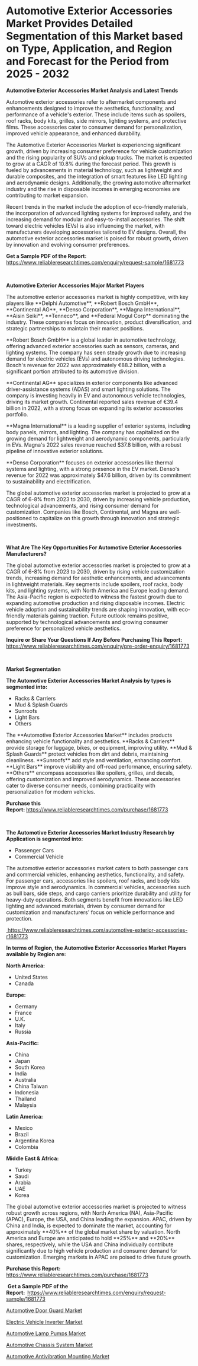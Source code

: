 <p><h1>Automotive Exterior Accessories Market Provides Detailed Segmentation of this Market based on Type, Application, and Region and Forecast for the Period from 2025 - 2032</h1></p><p><strong>Automotive Exterior Accessories Market Analysis and Latest Trends</strong></p>
<p><p>Automotive exterior accessories refer to aftermarket components and enhancements designed to improve the aesthetics, functionality, and performance of a vehicle's exterior. These include items such as spoilers, roof racks, body kits, grilles, side mirrors, lighting systems, and protective films. These accessories cater to consumer demand for personalization, improved vehicle appearance, and enhanced durability.</p><p>The Automotive Exterior Accessories Market is experiencing significant growth, driven by increasing consumer preference for vehicle customization and the rising popularity of SUVs and pickup trucks. The market is expected to grow at a CAGR of 10.8% during the forecast period. This growth is fueled by advancements in material technology, such as lightweight and durable composites, and the integration of smart features like LED lighting and aerodynamic designs. Additionally, the growing automotive aftermarket industry and the rise in disposable incomes in emerging economies are contributing to market expansion.</p><p>Recent trends in the market include the adoption of eco-friendly materials, the incorporation of advanced lighting systems for improved safety, and the increasing demand for modular and easy-to-install accessories. The shift toward electric vehicles (EVs) is also influencing the market, with manufacturers developing accessories tailored to EV designs. Overall, the automotive exterior accessories market is poised for robust growth, driven by innovation and evolving consumer preferences.</p></p>
<p><strong>Get a Sample PDF of the Report:&nbsp;</strong> <a href="https://www.reliableresearchtimes.com/enquiry/request-sample/1681773?utm_campaign=2040&utm_medium=2&utm_source=Github&utm_content=ia&utm_term=22012025&utm_id=automotive-exterior-accessories">https://www.reliableresearchtimes.com/enquiry/request-sample/1681773</a></p>
<p>&nbsp;</p>
<p><strong>Automotive Exterior Accessories Major Market Players</strong></p>
<p><p>The automotive exterior accessories market is highly competitive, with key players like **Delphi Automotive**, **Robert Bosch GmbH**, **Continental AG**, **Denso Corporation**, **Magna International**, **Aisin Seiki**, **Tenneco**, and **Federal Mogul Corp** dominating the industry. These companies focus on innovation, product diversification, and strategic partnerships to maintain their market positions.</p><p>**Robert Bosch GmbH** is a global leader in automotive technology, offering advanced exterior accessories such as sensors, cameras, and lighting systems. The company has seen steady growth due to increasing demand for electric vehicles (EVs) and autonomous driving technologies. Bosch's revenue for 2022 was approximately €88.2 billion, with a significant portion attributed to its automotive division.</p><p>**Continental AG** specializes in exterior components like advanced driver-assistance systems (ADAS) and smart lighting solutions. The company is investing heavily in EV and autonomous vehicle technologies, driving its market growth. Continental reported sales revenue of €39.4 billion in 2022, with a strong focus on expanding its exterior accessories portfolio.</p><p>**Magna International** is a leading supplier of exterior systems, including body panels, mirrors, and lighting. The company has capitalized on the growing demand for lightweight and aerodynamic components, particularly in EVs. Magna's 2022 sales revenue reached $37.8 billion, with a robust pipeline of innovative exterior solutions.</p><p>**Denso Corporation** focuses on exterior accessories like thermal systems and lighting, with a strong presence in the EV market. Denso's revenue for 2022 was approximately $47.6 billion, driven by its commitment to sustainability and electrification.</p><p>The global automotive exterior accessories market is projected to grow at a CAGR of 6-8% from 2023 to 2030, driven by increasing vehicle production, technological advancements, and rising consumer demand for customization. Companies like Bosch, Continental, and Magna are well-positioned to capitalize on this growth through innovation and strategic investments.</p></p>
<p>&nbsp;</p>
<p><strong>What Are The Key Opportunities For Automotive Exterior Accessories Manufacturers?</strong></p>
<p><p>The global automotive exterior accessories market is projected to grow at a CAGR of 6-8% from 2023 to 2030, driven by rising vehicle customization trends, increasing demand for aesthetic enhancements, and advancements in lightweight materials. Key segments include spoilers, roof racks, body kits, and lighting systems, with North America and Europe leading demand. The Asia-Pacific region is expected to witness the fastest growth due to expanding automotive production and rising disposable incomes. Electric vehicle adoption and sustainability trends are shaping innovation, with eco-friendly materials gaining traction. Future outlook remains positive, supported by technological advancements and growing consumer preference for personalized vehicle aesthetics.</p></p>
<p><strong>Inquire or Share Your Questions If Any Before Purchasing This Report:</strong> <a href="https://www.reliableresearchtimes.com/enquiry/pre-order-enquiry/1681773?utm_campaign=2040&utm_medium=2&utm_source=Github&utm_content=ia&utm_term=22012025&utm_id=automotive-exterior-accessories">https://www.reliableresearchtimes.com/enquiry/pre-order-enquiry/1681773</a></p>
<p>&nbsp;</p>
<p><strong>Market Segmentation</strong></p>
<p><strong>The Automotive Exterior Accessories Market Analysis by types is segmented into:</strong></p>
<p><ul><li>Racks & Carriers</li><li>Mud & Splash Guards</li><li>Sunroofs</li><li>Light Bars</li><li>Others</li></ul></p>
<p><p>The **Automotive Exterior Accessories Market** includes products enhancing vehicle functionality and aesthetics. **Racks & Carriers** provide storage for luggage, bikes, or equipment, improving utility. **Mud & Splash Guards** protect vehicles from dirt and debris, maintaining cleanliness. **Sunroofs** add style and ventilation, enhancing comfort. **Light Bars** improve visibility and off-road performance, ensuring safety. **Others** encompass accessories like spoilers, grilles, and decals, offering customization and improved aerodynamics. These accessories cater to diverse consumer needs, combining practicality with personalization for modern vehicles.</p></p>
<p><strong>Purchase this Report:&nbsp;</strong><a href="https://www.reliableresearchtimes.com/purchase/1681773?utm_campaign=2040&utm_medium=2&utm_source=Github&utm_content=ia&utm_term=22012025&utm_id=automotive-exterior-accessories">https://www.reliableresearchtimes.com/purchase/1681773</a></p>
<p>&nbsp;</p>
<p><strong>The Automotive Exterior Accessories Market Industry Research by Application is segmented into:</strong></p>
<p><ul><li>Passenger Cars</li><li>Commercial Vehicle</li></ul></p>
<p><p>The automotive exterior accessories market caters to both passenger cars and commercial vehicles, enhancing aesthetics, functionality, and safety. For passenger cars, accessories like spoilers, roof racks, and body kits improve style and aerodynamics. In commercial vehicles, accessories such as bull bars, side steps, and cargo carriers prioritize durability and utility for heavy-duty operations. Both segments benefit from innovations like LED lighting and advanced materials, driven by consumer demand for customization and manufacturers' focus on vehicle performance and protection.</p></p>
<p><a href="https://www.reliableresearchtimes.com/automotive-exterior-accessories-r1681773?utm_campaign=2040&utm_medium=2&utm_source=Github&utm_content=ia&utm_term=22012025&utm_id=automotive-exterior-accessories">&nbsp;https://www.reliableresearchtimes.com/automotive-exterior-accessories-r1681773</a></p>
<p><strong>In terms of Region, the Automotive Exterior Accessories Market Players available by Region are:</strong></p>
<p>
    <p> <strong> North America: </strong>
        <ul>
            <li>United States</li>
            <li>Canada</li>
        </ul>
        </p> 
    <p> <strong> Europe: </strong>
        <ul>
            <li>Germany</li>
            <li>France</li>
            <li>U.K.</li>
            <li>Italy</li>
            <li>Russia</li>
        </ul>
        </p> 
    <p> <strong> Asia-Pacific: </strong>
        <ul>
            <li>China</li>
            <li>Japan</li>
            <li>South Korea</li>
            <li>India</li>
            <li>Australia</li>
            <li>China Taiwan</li>
            <li>Indonesia</li>
            <li>Thailand</li>
            <li>Malaysia</li>
        </ul>
        </p> 
    <p> <strong> Latin America: </strong>
        <ul>
            <li>Mexico</li>
            <li>Brazil</li>
            <li>Argentina Korea</li>
            <li>Colombia</li>
        </ul>
        </p> 
    <p> <strong> Middle East & Africa: </strong>
        <ul>
            <li>Turkey</li>
            <li>Saudi</li>
            <li>Arabia</li>
            <li>UAE</li>
            <li>Korea</li>
        </ul>
    </p>
    </p>
<p><p>The global automotive exterior accessories market is projected to witness robust growth across regions, with North America (NA), Asia-Pacific (APAC), Europe, the USA, and China leading the expansion. APAC, driven by China and India, is expected to dominate the market, accounting for approximately **40%** of the global market share by valuation. North America and Europe are anticipated to hold **25%** and **20%** shares, respectively, while the USA and China individually contribute significantly due to high vehicle production and consumer demand for customization. Emerging markets in APAC are poised to drive future growth.</p></p>
<p><strong>Purchase this Report: </strong><a href="https://www.reliableresearchtimes.com/purchase/1681773?utm_campaign=2040&utm_medium=2&utm_source=Github&utm_content=ia&utm_term=22012025&utm_id=automotive-exterior-accessories">https://www.reliableresearchtimes.com/purchase/1681773</a></p>
<p>&nbsp;<strong>Get a Sample PDF of the Report:&nbsp;&nbsp;</strong><a href="https://www.reliableresearchtimes.com/enquiry/request-sample/1681773?utm_campaign=2040&utm_medium=2&utm_source=Github&utm_content=ia&utm_term=22012025&utm_id=automotive-exterior-accessories">https://www.reliableresearchtimes.com/enquiry/request-sample/1681773</a></p>
<p><strong></strong></p>
<p><p><a href="https://github.com/rahu1506/Market-Research-Report-List-6/blob/main/automotive-door-guard-market.md?utm_campaign=2040&utm_medium=2&utm_source=Github&utm_content=ia&utm_term=22012025&utm_id=automotive-exterior-accessories">Automotive Door Guard Market</a></p><p><a href="https://www.linkedin.com/pulse/in-depth-electric-vehicle-inverter-market-analysis-2025--mdktc?utm_campaign=2040&utm_medium=2&utm_source=Github&utm_content=ia&utm_term=22012025&utm_id=automotive-exterior-accessories">Electric Vehicle Inverter Market</a></p><p><a href="https://www.linkedin.com/pulse/automotive-lamp-pumps-market-forecasted-considering-factors-zjuec?utm_campaign=2040&utm_medium=2&utm_source=Github&utm_content=ia&utm_term=22012025&utm_id=automotive-exterior-accessories">Automotive Lamp Pumps Market</a></p><p><a href="https://www.linkedin.com/pulse/global-automotive-chassis-system-market-research-report-forecasted-czchc?utm_campaign=2040&utm_medium=2&utm_source=Github&utm_content=ia&utm_term=22012025&utm_id=automotive-exterior-accessories">Automotive Chassis System Market</a></p><p><a href="https://www.linkedin.com/pulse/growth-opportunities-automotive-antivibration-mounting-market-rq01f?utm_campaign=2040&utm_medium=2&utm_source=Github&utm_content=ia&utm_term=22012025&utm_id=automotive-exterior-accessories">Automotive Antivibration Mounting Market</a></p></p>